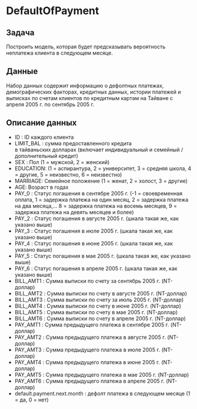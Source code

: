 # DefaultOfPayment
## Задача
  Построить модель, которая будет предсказывать вероятность неплатежа клиента в следующем месяце.
## Данные
  Набор данных содержит информацию о дефолтных платежах, демографических факторах, кредитных данных, истории платежей и выписках по счетам клиентов по кредитным картам на Тайване с апреля 2005 г. по сентябрь 2005 г.
## Описание данных
<ul>
  <li>ID : ID каждого клиента</li>
  <li>LIMIT_BAL : сумма предоставленного кредита в тайваньских долларах (включает индивидуальный и семейный / дополнительный кредит)</li>
  <li>SEX : Пол (1 = мужской, 2 = женский)</li>
  <li>EDUCATION: (1 = аспирантура, 2 = университет, 3 = средняя школа, 4 = другие, 5 = неизвестно, 6 = неизвестно)</li>
  <li>MARRIAGE: Семейное положение (1 = женат, 2 = холост, 3 = другие)</li>
  <li>AGE: Возраст в годах</li>
  <li>PAY_0 : Статус погашения в сентябре 2005 г. (-1 = своевременная оплата, 1 = задержка платежа на один месяц, 2 = задержка платежа на два месяца,… 8 = задержка платежа на восемь месяцев, 9 = задержка платежа на девять месяцев и более)</li>
  <li>PAY_2 : Статус погашения в августе 2005 г. (шкала такая же, как указано выше)</li>
  <li>PAY_3 : Статус погашения в июле 2005 г. (шкала такая же, как указано выше)</li>
  <li>PAY_4 : Статус погашения в июне 2005 г. (шкала такая же, как указано выше)</li>
  <li>PAY_5 : Статус погашения в мае 2005 г. (шкала такая же, как указано выше)</li>
  <li>PAY_6 : Статус погашения в апреле 2005 г. (шкала такая же, как указано выше)</li>
  <li>BILL_AMT1 : Сумма выписки по счету за сентябрь 2005 г. (NT-доллар)</li>
  <li>BILL_AMT2 : Сумма выписки по счету в августе 2005 г. (NT-доллар)</li>
  <li>BILL_AMT3 : Сумма выписки по счету за июль 2005 г. (NT-доллар)</li>
  <li>BILL_AMT4 : Сумма выписки по счету в июне 2005 г. (NT-доллар)</li>
  <li>BILL_AMT5 : Сумма выписки по счету в мае 2005 г. (NT-доллар)</li>
  <li>BILL_AMT6 : Сумма выписки по счету в апреле 2005 г. (NT-доллар)</li>
  <li>PAY_AMT1 : Сумма предыдущего платежа в сентябре 2005 г. (NT-доллар)</li>
  <li>PAY_AMT2 : Сумма предыдущего платежа в августе 2005 г. (NT-доллар)</li>
  <li>PAY_AMT3 : Сумма предыдущего платежа в июле 2005 г. (NT-доллар)</li>
  <li>PAY_AMT4 : Сумма предыдущего платежа в июне 2005 г. (NT-доллар)</li>
  <li>PAY_AMT5 : Сумма предыдущего платежа в мае 2005 г. (NT-доллар)</li>
  <li>PAY_AMT6 : Сумма предыдущего платежа в апреле 2005 г. (NT-доллар)</li>
  <li>default.payment.next.month : дефолт платежа в следующем месяце (1 = да, 0 = нет)</li>
</ul>

